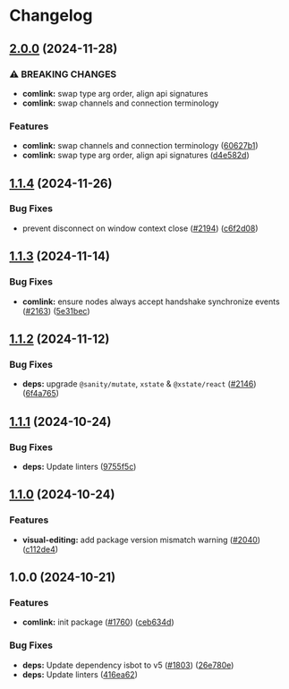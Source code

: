 # Changelog

## [2.0.0](https://github.com/sanity-io/visual-editing/compare/comlink-v1.1.4...comlink-v2.0.0) (2024-11-28)


### ⚠ BREAKING CHANGES

* **comlink:** swap type arg order, align api signatures
* **comlink:** swap channels and connection terminology

### Features

* **comlink:** swap channels and connection terminology ([60627b1](https://github.com/sanity-io/visual-editing/commit/60627b1c45d002805a575a659ff3738cd3fa6341))
* **comlink:** swap type arg order, align api signatures ([d4e582d](https://github.com/sanity-io/visual-editing/commit/d4e582d1d44def999b40977b1fb5f921bf845dc9))

## [1.1.4](https://github.com/sanity-io/visual-editing/compare/comlink-v1.1.3...comlink-v1.1.4) (2024-11-26)


### Bug Fixes

* prevent disconnect on window context close ([#2194](https://github.com/sanity-io/visual-editing/issues/2194)) ([c6f2d08](https://github.com/sanity-io/visual-editing/commit/c6f2d08595553d4df3f7e2f6169075cb7fd45cfe))

## [1.1.3](https://github.com/sanity-io/visual-editing/compare/comlink-v1.1.2...comlink-v1.1.3) (2024-11-14)


### Bug Fixes

* **comlink:** ensure nodes always accept handshake synchronize events ([#2163](https://github.com/sanity-io/visual-editing/issues/2163)) ([5e31bec](https://github.com/sanity-io/visual-editing/commit/5e31bec67a9c77fe5db574d8760d90c8e1d0c46a))

## [1.1.2](https://github.com/sanity-io/visual-editing/compare/comlink-v1.1.1...comlink-v1.1.2) (2024-11-12)


### Bug Fixes

* **deps:** upgrade `@sanity/mutate`, `xstate` & `@xstate/react` ([#2146](https://github.com/sanity-io/visual-editing/issues/2146)) ([6f4a765](https://github.com/sanity-io/visual-editing/commit/6f4a76566d681be294880105ece5cf0ece2547a0))

## [1.1.1](https://github.com/sanity-io/visual-editing/compare/comlink-v1.1.0...comlink-v1.1.1) (2024-10-24)


### Bug Fixes

* **deps:** Update linters ([9755f5c](https://github.com/sanity-io/visual-editing/commit/9755f5c2fe6704929a5c113e50de7c8b7acaeeee))

## [1.1.0](https://github.com/sanity-io/visual-editing/compare/comlink-v1.0.0...comlink-v1.1.0) (2024-10-24)


### Features

* **visual-editing:** add package version mismatch warning ([#2040](https://github.com/sanity-io/visual-editing/issues/2040)) ([c112de4](https://github.com/sanity-io/visual-editing/commit/c112de453fc476e666480e5fea7b1b3ae50b6843))

## 1.0.0 (2024-10-21)


### Features

* **comlink:** init package ([#1760](https://github.com/sanity-io/visual-editing/issues/1760)) ([ceb634d](https://github.com/sanity-io/visual-editing/commit/ceb634d93ec786f2f128f6671f23678187e52010))


### Bug Fixes

* **deps:** Update dependency isbot to v5 ([#1803](https://github.com/sanity-io/visual-editing/issues/1803)) ([26e780e](https://github.com/sanity-io/visual-editing/commit/26e780e9918d4c077722179ef61dea9e1fd388c4))
* **deps:** Update linters ([416ea62](https://github.com/sanity-io/visual-editing/commit/416ea6258897693aa0ec0164141468bd8309afdb))
